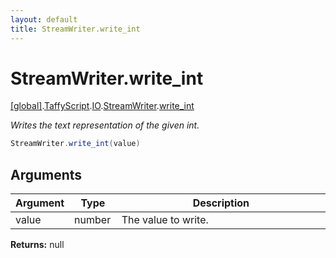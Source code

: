 ```yaml
---
layout: default
title: StreamWriter.write_int
---
```


# StreamWriter.write_int

[\[global\]]({{site.baseurl}}/docs/).[TaffyScript]({{site.baseurl}}/docs/TaffyScript/).[IO]({{site.baseurl}}/docs/TaffyScript/IO/).[StreamWriter]({{site.baseurl}}/docs/TaffyScript/IO/StreamWriter/).[write_int]({{site.baseurl}}/docs/TaffyScript/IO/StreamWriter/write_int/)

_Writes the text representation of the given int._

```cs
StreamWriter.write_int(value)
```

## Arguments

<table>
  <col width="15%">
  <col width="15%">
  <thead>
    <tr>
      <th>Argument</th>
      <th>Type</th>
      <th>Description</th>
    </tr>
  </thead>
  <tbody>
    <tr>
      <td>value</td>
      <td>number</td>
      <td>The value to write.</td>
    </tr>
  </tbody>
</table>

**Returns:** null
